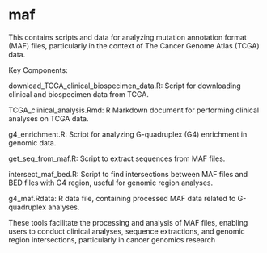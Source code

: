 # maf

This contains scripts and data for analyzing mutation annotation format (MAF) files, particularly in the context of The Cancer Genome Atlas (TCGA) data.

Key Components:

download_TCGA_clinical_biospecimen_data.R: Script for downloading clinical and biospecimen data from TCGA.

TCGA_clinical_analysis.Rmd: R Markdown document for performing clinical analyses on TCGA data.

g4_enrichment.R: Script for analyzing G-quadruplex (G4) enrichment in genomic data.

get_seq_from_maf.R: Script to extract sequences from MAF files.

intersect_maf_bed.R: Script to find intersections between MAF files and BED files with G4 region, useful for genomic region analyses.

g4_maf.Rdata: R data file, containing processed MAF data related to G-quadruplex analyses.

These tools facilitate the processing and analysis of MAF files, enabling users to conduct clinical analyses, sequence extractions, and genomic region intersections, particularly in cancer genomics research
